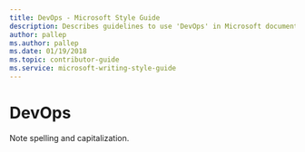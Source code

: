 ```yaml
---
title: DevOps - Microsoft Style Guide
description: Describes guidelines to use 'DevOps' in Microsoft documents. Carefully note spelling and capitalization.
author: pallep
ms.author: pallep
ms.date: 01/19/2018
ms.topic: contributor-guide
ms.service: microsoft-writing-style-guide
---
```


# DevOps

Note spelling and capitalization.

